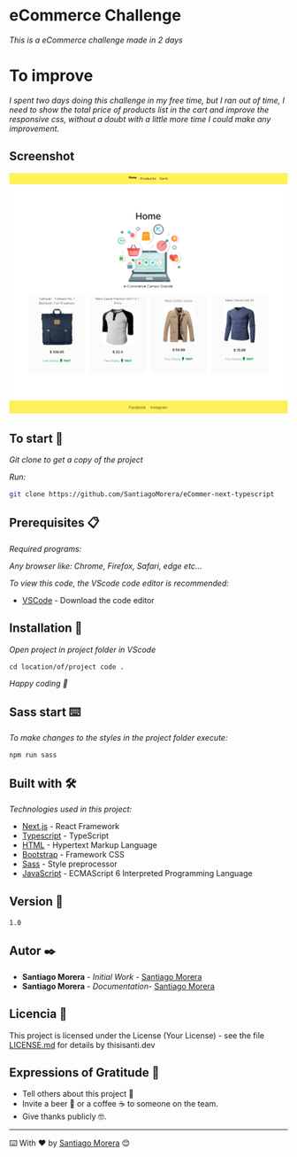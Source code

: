 # eCommerce Challenge

_This is a eCommerce challenge made in 2 days_

# To improve

_I spent two days doing this challenge in my free time, but I ran out of time, I need to show the total price of products list in the cart and improve the responsive css, without a doubt with a little more time I could make any improvement._

## Screenshot

![Imagen](./public/img/screenshot.png)

## To start 🚀

_Git clone to get a copy of the project_

_Run:_

```bash
git clone https://github.com/SantiagoMorera/eCommer-next-typescript
```

## Prerequisites 📋

_Required programs:_

_Any browser like: Chrome, Firefox, Safari, edge etc..._

_To view this code, the VScode code editor is recommended:_

- [VSCode](https://code.visualstudio.com/) - Download the code editor

## Installation 🔧

_Open project in project folder in VScode_

```
cd location/of/project code .
```

_Happy coding 🚀_

## Sass start ⌨️

_To make changes to the styles in the project folder execute:_

```
npm run sass
```

## Built with 🛠️

_Technologies used in this project:_

- [Next.js](https://nextjs.org/docs) - React Framework
- [Typescript](https://www.typescriptlang.org/docs/) - TypeScript
- [HTML](https://developer.mozilla.org/es/docs/Web/HTML) - Hypertext Markup Language
- [Bootstrap](https://getbootstrap.com/docs/5.2/getting-started/introduction/) - Framework CSS
- [Sass](https://sass-lang.com/documentation/) - Style preprocessor
- [JavaScript](https://www.w3schools.com/js/js_es6.asp) - ECMAScript 6 Interpreted Programming Language

## Version 📌

```
1.0
```

## Autor ✒️

- **Santiago Morera** - _Initial Work_ - [Santiago Morera](https://thisisanti.dev)
- **Santiago Morera** - _Documentation_- [Santiago Morera](https://thisisanti.dev)

## Licencia 📄

This project is licensed under the License (Your License) - see the file [LICENSE.md](LICENSE.md) for details by thisisanti.dev

## Expressions of Gratitude 🎁

- Tell others about this project 📢
- Invite a beer 🍺 or a coffee ☕ to someone on the team.
- Give thanks publicly 🤓.

---

⌨️ With ❤️ by [Santiago Morera](https://thisisanti.dev) 😊
